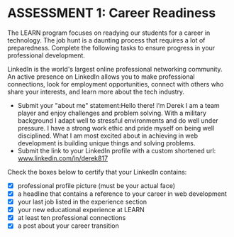 # ASSESSMENT 1: Career Readiness

The LEARN program focuses on readying our students for a career in technology. The job hunt is a daunting process that requires a lot of preparedness. Complete the following tasks to ensure progress in your professional development.

LinkedIn is the world's largest online professional networking community. An active presence on LinkedIn allows you to make professional connections, look for employment opportunities, connect with others who share your interests, and learn more about the tech industry.

- Submit your "about me" statement:Hello there! I’m Derek I am a team player and enjoy challenges and problem solving. With a military background I adapt well to stressful environments and do well under pressure. I have a strong work ethic and pride myself on being well disciplined. What I am most excited about in achieving in web development is building unique things and solving problems. 
- Submit the link to your LinkedIn profile with a custom shortened url: www.linkedin.com/in/derek817

Check the boxes below to certify that your LinkedIn contains:

- [X] professional profile picture (must be your actual face)
- [X] a headline that contains a reference to your career in web development
- [X] your last job listed in the experience section
- [X] your new educational experience at LEARN
- [X] at least ten professional connections
- [X] a post about your career transition
